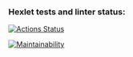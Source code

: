 ### Hexlet tests and linter status:
[![Actions Status](https://github.com/liveevil1995/frontend-project-44/workflows/hexlet-check/badge.svg)](https://github.com/liveevil1995/frontend-project-44/actions)

[![Maintainability](https://api.codeclimate.com/v1/badges/e8ec9c543fa4bf558fbf/maintainability)](https://codeclimate.com/github/liveevil1995/frontend-project-44/maintainability)